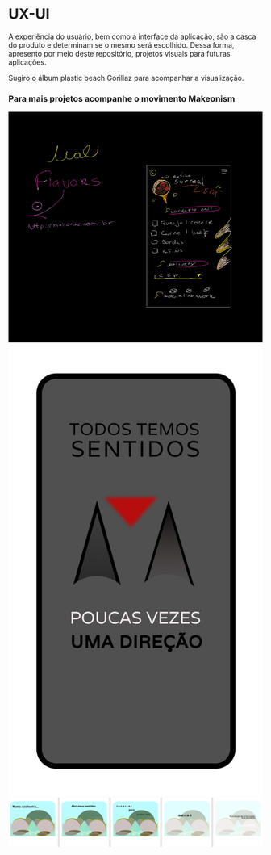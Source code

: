 # UX-UI
A experiência do usuário, bem como a interface da aplicação, são a casca do produto e determinam se o mesmo será escolhido. Dessa forma, apresento por meio deste repositório, projetos visuais para futuras aplicações. 

Sugiro o álbum plastic beach Gorillaz para acompanhar a visualização. 
### Para mais projetos acompanhe o movimento Makeonism


![](https://github.com/Maliarte/images/blob/master/maliarte-flavors-esfiha.jpg)
![](https://github.com/Maliarte/images/blob/master/todos-temos-sentidos-maliarte.jpg)
![](https://github.com/Maliarte/images/blob/master/todos-temos-sentidos.png)
